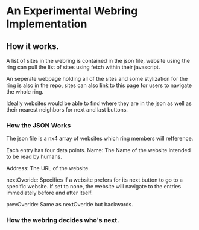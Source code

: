 # An Experimental Webring Implementation

## How it works.

A list of sites in the webring is contained in the json file, website using the ring can pull the list of sites using fetch within their javascript.

An seperate webpage holding all of the sites and some stylization for the ring is also in the repo, sites can also link to this page for users to navigate the whole ring.

Ideally websites would be able to find where they are in the json as well as their nearest neighbors for next and last buttons.

### How the JSON Works
The json file is a nx4 array of websites which ring members will refference.

Each entry has four data points.
Name: The Name of the website intended to be read by humans.

Address: The URL of the website.

nextOveride: Specifies if a website prefers for its next button to go to a specific website. If set to none, the website will navigate to the entries immediately before and after itself.

prevOveride: Same as nextOveride but backwards.

### How the webring decides who's next.
